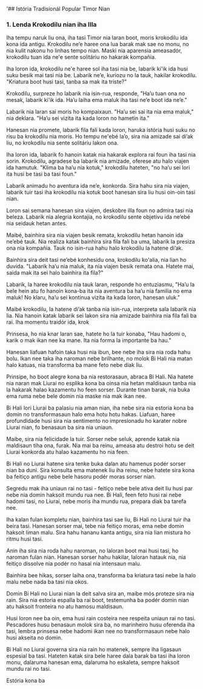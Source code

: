 '## Istória Tradisionál Popular Timor Nian

### 1. Lenda Krokodilu nian iha Illa

Iha tempu naruk liu ona, iha tasi Timor nia laran boot, moris krokodilu ida kona ida antigu. Krokodilu ne’e haree ona lua barak mak sae no monu, no nia kulit nakonu ho linhas tempo nian. Maski nia aparensia ameasadór, krokodilu tuan ida ne'e sente solitáriu no hakarak kompañia.

Iha loron ida, krokodilu ne'e haree sol iha tasi nia be, labarik ki'ik ida husi suku besik mai tasi nia be. Labarik ne’e, kuriozu no la tauk, hakilar krokodilu. "Kriatura boot husi tasi, tanba sa mak ita triste?"

Krokodilu, surpreze ho labarik nia isin-rua, responde, "Ha’u tuan ona no mesak, labarik ki'ik ida. Ha’u laiha ema maluk iha tasi ne’e boot ida ne’e."

Labarik nia laran sai moris ho kompaixaun. "Ha’u sei sai ita nia ema maluk," nia deklara. "Ha’u sei vizita ita kada loron no hametin ita."

Hanesan nia promete, labarik fila fali kada loron, haruka istória husi suku no risu ba krokodilu nia moris. Ho tempu ne'ebé la’o, sira nia amizade sai di’ak liu, no krokodilu nia sente solitáriu lakon ona.

Iha loron ida, labarik fo hanoin katak nia hakarak explora rai foun iha tasi nia sorin. Krokodilu, agradese ba labarik nia amizade, oferese atu halo viajen ida hamutuk. "Klima ba ha’u nia kotuk," krokodilu hateten, "no ha’u sei lori ita husi be tasi ba tasi foun."

Labarik animadu ho aventura ida ne’e, konkorda. Sira hahu sira nia viajen, labarik tuir tasi iha krokodilu nia kotuk boot hanesan sira liu husi oin-oin tasi nian.

Loron sai semana hanesan sira viajen, deskobre illa foun no admira tasi nia beleza. Labarik nia alegria kontajia, no krokodilu sente objetivu ida ne’ebé nia seidauk hetan antes.

Maibé, bainhira sira nia viajen besik remata, krokodilu hetan hanoin ida ne’ebé tauk. Nia realiza katak bainhira sira fila fali ba uma, labarik la presiza ona nia kompañia. Tauk no isin-rua hahu halo krokodilu la hatene di’ak.

Bainhira sira deit tasi ne’ebé konhesidu ona, krokodilu ko'alia, nia lian ho duvida. "Labarik ha’u nia maluk, ita nia viajen besik remata ona. Hatete mai, saida mak ita sei halo bainhira ita fila?"

Labarik, la haree krokodilu nia tauk laran, responde ho entuziasmu, "Ha’u la bele hein atu fo hanoin kona-ba ita nia aventura ba ha’u nia familia no ema maluk! No klaru, ha’u sei kontinua vizita ita kada loron, hanesan uluk."

Maibé krokodilu, la hatene di’ak tanba nia isin-rua, interpreta sala labarik nia lia. Nia hanoin katak labarik sei lakon sira nia amizade bainhira nia fila fali ba rai. Iha momentu traidór ida, krok

Prinsesa, ho nia knar laran sae, hatete ho la tuir konaba, "Hau hadomi o, karik o mak ikan nee ka mane. Ita nia forma la importante ba hau."

Hanesan liafuan hafoin taka husi nia ibun, bee nebe iha sira nia roda hahu bolu. Ikan nee taka iha naroman nebe brilhante, no molok Bi Hali nia matan halo katuas, nia transforma ba mane feto nebe diak liu.

Prinsipe, ho boot alegre kona ba nia restorasaun, abraca Bi Hali. Nia hatete nia naran mak Liurai no esplika kona ba oinsa nia hetan maldisaun tanba nia la hakarak halao kazamentu ho feen sorser. Durante tinan barak, nia buka ema ruma nebe bele domin nia maske nia mak ikan nee.

Bi Hali lori Liurai ba palasiu nia aman nian, iha nebe sira nia estoria kona ba domin no transformasaun halo ema hotu hotu hakas. Liafuan, haree profundidade husi sira nia sentimento no impresionadu ho karater nobre Liurai nian, fo benasaun ba sira nia uniaun.

Maibe, sira nia felicidade la tuir. Sorser nebe seluk, aprende katak nia maldisaun tiha ona, furak. Nia mai ba reinu, ameasa atu destroi hotu se deit Liurai konkorda atu halao kazamentu ho nia feen.

Bi Hali no Liurai hatene sira tenke buka dalan atu hamenus podér sorser nian ba duni. Sira konsulta ema matenek liu iha reinu, nebe hatete sira kona ba feitiço antigu nebe bele hasoru podér moras sorser nian.

Segredu mak iha uniaun rai no tasi - feitiço nebe bele ativa deit liu husi par nebe nia domin haksoit mundu rua nee. Bi Hali, feen feto husi rai nebe hadomi tasi, no Liurai, nebe moris iha mundu rua, prepara diak ba tarefa nee.

Iha kalan fulan kompletu nian, bainhira tasi sae liu, Bi Hali no Liurai tuir iha beira tasi. Hanesan sorser mai, tebe nia feitiço moras, ema nebe domin haksoit liman malu. Sira hahu hananu kanta antigu, sira nia lian mistura ho ritmu husi tasi.

Anin iha sira nia roda hahu naroman, no laloran boot mai husi tasi, ho naroman fulan nian. Hanesan sorser hahu hakilar, laloran hatauk nia, nia feitiço dissolve nia podér no hasai nia intensaun malu.

Bainhira bee hikas, sorser laiha ona, transforma ba kriatura tasi nebe la halo malu nebe nada ba tasi nia okos.

Domin Bi Hali no Liurai nian la deit salva sira an, maibe mós proteze sira nia rain. Sira nia estoria espalla ba rai boot, testemunha ba podér domin nian atu haksoit fronteira no atu hamosu maldisaun.

Husi loron nee ba oin, ema husi rain costeira nee respeita uniaun rai no tasi. Pescadores husu benasaun molok sira ba, no marinheiro husu oferenda iha tasi, lembra prinsesa nebe hadomi ikan nee no transformasaun nebe halo husi akseita no domin.

Bi Hali no Liurai governa sira nia rain ho matenek, sempre iha ligasaun espesial ba tasi. Hateten katak sira bele haree dala barak ba tasi iha loron monu, dalaruma hanesan ema, dalaruma ho eskaleta, sempre haksoit mundu rai no tasi.

Estória kona ba